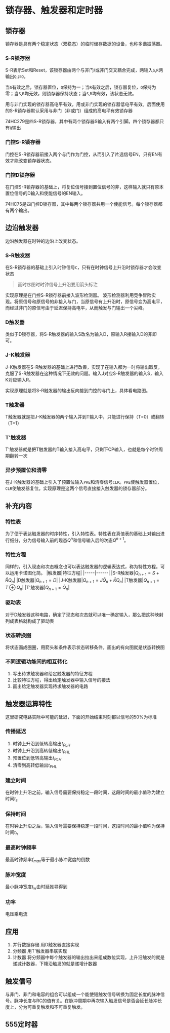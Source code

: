# 锁存器、触发器和定时器
## 锁存器
锁存器是具有两个稳定状态（双稳态）的临时储存数据的设备，也称多谐振荡器。
### S-R锁存器
S-R表示Set和Reset，该锁存器由两个与非门/或非门交叉耦合完成，两输入`S`,`R`两输出`Q`,`非Q`。

当`S`有效之后，锁存器置位，`Q`保持为一；当`R`有效之后，锁存器复位，`Q`保持为零；当`S`,`R`均无效，则锁存器保持状态；当`S`,`R`均有效，该状态无效。

用与非门实现的锁存器高电平有效，用或非门实现的锁存器低电平有效。后面使用的S-R锁存器默认采用与非门（非或门）组成的高电平有效锁存器

74HC279是四S-R锁存器，其中有两个锁存器S输入有两个引脚。四个锁存器都只有`Q`输出
### 门控S-R锁存器
门控在S-R锁存器前接入两个与门作为门控，从而引入了片选信号EN，只有EN有效才能改变锁存器状态。
### 门控D锁存器
在门控S-R锁存器的基础上，将复位信号接到置位信号的非，这样输入就只有原本置位信号的D输入和使能信号的EN输入。

74HC75是四门控D锁存器，其中每两个锁存器共用一个使能信号。每个锁存器都有两个输出。
## 边沿触发器
边沿触发器在时钟的边沿上改变状态。
### S-R触发器
在S-R锁存器的基础上引入时钟信号`C`，只有在时钟信号上升沿时锁存器才会改变状态
> 画时序图时时钟信号上升沿要用箭头标注

实现原理是在门控S-R锁存器前接入波形检测器。
波形检测器利用竞争冒险实现。将原信号和原信号的非接入与门，当原信号有上升沿时，原信号变为高电平，而经过非门的原信号由于延迟保持高电平，从而触发与门输出一个尖峰。

### D触发器
类似于D锁存器，将S-R触发器的输入S改名为输入D，原输入R接输入D的非即可。

### J-K触发器
J-K触发器在S-R触发器的基础上进行改善，实现了在输入都为一时将输出取反，克服了S-R触发器在这种情况下无效的问题。输入J对应S-R触发器的输入S，输入K对应输入R。

实现原理就是将S-R触发器的输出反向接到门控的与门上，具体看电路图。

### T触发器
T触发器就是把J-K触发器的两个输入并到T输入中，只能进行保持（T=0）或翻转（T=1）

### T'触发器
T'触发器就是把T触发器的T输入接入高电平，只剩下CP输入，也就是每个时钟周期翻转一次

### 异步预置位和清零
在J-K触发器的基础上引入了预置位输入`PRE`和清零信号`CLR`。`PRE`使触发器置位，`CLR`使触发器复位。实现原理是这两个信号直接接入触发器的锁存器部分。
## 补充内容
### 特性表
为了便于表达触发器的时序特性，引入特性表。特性表在真值表的基础上对输出进行细分，分为信号输入前的现态$Q^n$和信号输入后的次态$Q^{n+1}$。
### 特性方程
同样的，引入现态和次态概念也可以表达触发器的逻辑表达式，称为特性方程。可以运用卡诺图化简。
|触发器|特征方程|
|-----|------|
|S-R触发器|$Q_{n+1}=S+\bar RQ_n$|
|D触发器|$Q_{n+1}=D$|
|J-K触发器|$Q_{n+1}=J\bar Q_n+\bar KQ_n$|
|T触发器|$Q_{n+1}=T\oplus Q_n$|
|T'触发器|$Q_{n+1}=\bar Q_n$|
### 驱动表
对于D触发器这种电路，确定了现态和次态就可以唯一确定输入，那么把这种映射列成表格就构成了驱动表
### 状态转换图
将状态画成圈圈，用箭头和条件表示状态转移条件，画出的有向图就是状态转换图
### 不同逻辑功能间的相互转化
1. 写出待求触发器和给定触发器的特征方程
2. 比较特征方程，得出给定触发器中输入信号的接法
3. 画出给定触发器实现待求触发器的电路

## 触发器运算特性
这里研究电路实际中可能的延迟，下面的开始结束时刻都以信号的50%为标准
### 传播延迟
1. 时钟上升沿到低转高输出$t_{PLH}$
2. 时钟上升沿到高转低输出$t_{PHL}$
3. 预置位到低转高输出$t_{PLH}$
4. 清零到高转低输出$t_{PHL}$
### 建立时间
在时钟上升沿之前，输入信号需要保持稳定一段时间，这段时间的最小值称为建立时间$t_s$
### 保持时间
在时钟上升沿之后，输入信号需要保持稳定一段时间，这段时间的最小值称为保持时间$t_h$
### 最高时钟频率
最高时钟频率$f_{max}$等于最小脉冲宽度的倒数
### 脉冲宽度
最小脉冲宽度$t_w$由时延推导得到
### 功率
电压乘电流
## 应用
1. 并行数据存储
用D触发器直接实现
2. 分频器
用T'触发器串联实现
3. 计数器
将分频器中每个触发器的输出拉出来组成数位实现，上升沿触发的就是递减计数器，下降沿触发的就是递增计数器

## 触发信号
与非门、非门和电容的组合可以组成一个能使短触发信号转换为固定长度的脉冲信号。脉冲长度与RC的值有关。在脉冲周期中再次输入触发信号是否会延长脉冲长度上，分为可重复触发和不可重复触发。
## 555定时器

